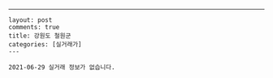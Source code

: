 ---
    layout: post
    comments: true
    title: 강원도 철원군
    categories: [실거래가]
    ---

    2021-06-29 실거래 정보가 없습니다.

    